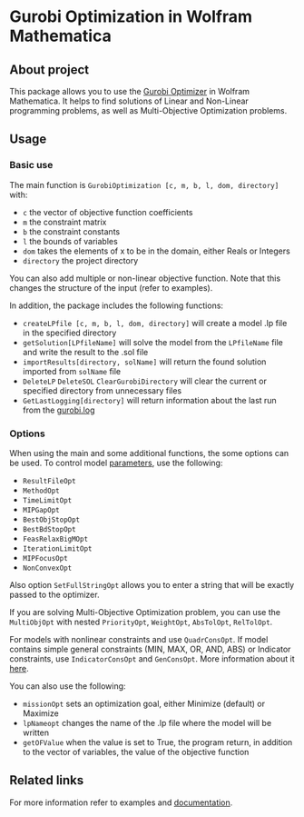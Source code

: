 # Gurobi Optimization in Wolfram Mathematica 
## About project
This package allows you to use the [Gurobi Optimizer](https://www.gurobi.com/products/gurobi-optimizer/) in Wolfram Mathematica. It helps to find solutions of Linear and Non-Linear programming problems, as well as Multi-Objective Optimization problems.
## Usage
### Basic use
The main function is `GurobiOptimization [c, m, b, l, dom, directory]` with:
- `c` the vector of objective function coefficients
- `m` the constraint matrix
- `b` the constraint constants
- `l` the bounds of variables
- `dom` takes the elements of x to be in the domain, either Reals or Integers
- `directory` the project directory

You can also add multiple or non-linear objective function. Note that this changes the structure of the input (refer to examples).

In addition, the package includes the following functions:
- `createLPfile [c, m, b, l, dom, directory]` will create a model .lp file in the specified directory
- `getSolution[LPfileName]` will solve the model from the `LPfileName` file and write the result to the .sol file
- `importResults[directory, solName]` will return the found solution imported from `solName` file 
- `DeleteLP` `DeleteSOL` `ClearGurobiDirectory` will clear the current or specified directory from unnecessary files
- `GetLastLogging[directory]` will return information about the last run from the [gurobi.log](https://www.gurobi.com/documentation/9.1/refman/logging.html)

### Options
When using the main and some additional functions, the some options can be used. 
To control model [parameters](https://www.gurobi.com/documentation/9.1/refman/parameter_descriptions.html), use the following:
- `ResultFileOpt`
- `MethodOpt`
- `TimeLimitOpt`
- `MIPGapOpt`
- `BestObjStopOpt`
- `BestBdStopOpt`
- `FeasRelaxBigMOpt`
- `IterationLimitOpt`
- `MIPFocusOpt`
- `NonConvexOpt`

Also option `SetFullStringOpt` allows you to enter a string that will be exactly passed to the optimizer.

If you are solving Multi-Objective Optimization problem, you can use the `MultiObjOpt` with nested `PriorityOpt`, `WeightOpt`, `AbsTolOpt`, `RelTolOpt`.

For models with nonlinear constraints and use `QuadrConsOpt`.
If model contains simple general constraints (MIN, MAX, OR, AND, ABS) or Indicator constraints, use `IndicatorConsOpt` and `GenConsOpt`. 
More information about it [here](https://www.gurobi.com/documentation/9.1/refman/lp_format.html). 
 
You can also use the following:
- `missionOpt` sets an optimization goal, either Minimize (default) or Maximize
- `lpNameopt` changes the name of the .lp file where the model will be written
- `getOFValue` when the value is set to True, the program  return, in addition to the vector of variables, the value of the objective function

## Related links
For more information refer to examples and [documentation](https://www.gurobi.com/documentation/9.1/). 

